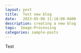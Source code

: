 ```yaml
---
layout: post
title:  Test new blog
date:   2023-05-08 11:18:00-0400
description: creating a new blog
tags:  Image-Processing
categories: sample-posts
---
```


Test
